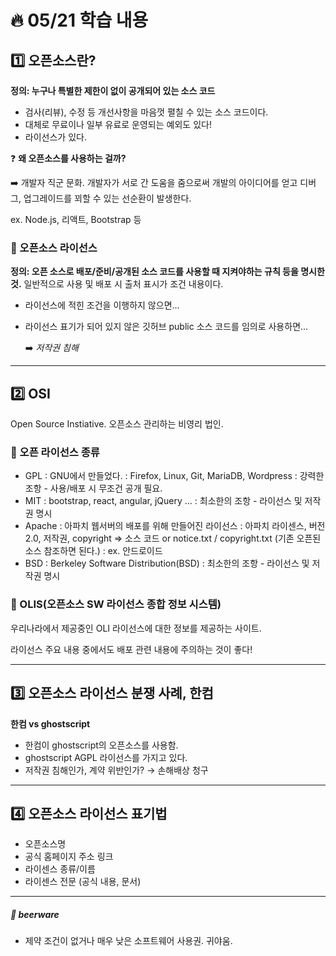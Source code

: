 # :fire: 05/21 학습 내용

## :one: 오픈소스란?

**정의: 누구나 특별한 제한이 없이 공개되어 있는 소스 코드**

- 검사(리뷰), 수정 등 개선사항을 마음껏 펼칠 수 있는 소스 코드이다.
- 대체로 무료이나 일부 유료로 운영되는 예외도 있다!
- 라이선스가 있다.

❓ **왜 오픈소스를 사용하는 걸까?**

➡️ 개발자 직군 문화. 개발자가 서로 간 도움을 줌으로써 개발의 아이디어를 얻고 디버그, 업그레이드를 꾀할 수 있는 선순환이 발생한다.

ex. Node.js, 리액트, Bootstrap 등

### :memo: 오픈소스 라이선스

**정의: 오픈 소스로 배포/준비/공개된 소스 코드를 사용할 때 지켜야하는 규칙 등을 명시한 것.** 일반적으로 사용 및 배포 시 출처 표시가 조건 내용이다.

- 라이선스에 적힌 조건을 이행하지 않으면...
- 라이선스 표기가 되어 있지 않은 깃허브 public 소스 코드를 임의로 사용하면...

  ➡️ _저작권 침해_

---

## :two: OSI

Open Source Instiative. 오픈소스 관리하는 비영리 법인.

### :memo: 오픈 라이선스 종류
- GPL
  : GNU에서 만들었다.
  : Firefox, Linux, Git, MariaDB, Wordpress
  : 강력한 조항 - 사용/배포 시 무조건 공개 필요.
- MIT
  : bootstrap, react, angular, jQuery ...
  : 최소한의 조항 - 라이선스 및 저작권 명시 
- Apache
  : 아파치 웹서버의 배포를 위해 만들어진 라이선스
  : 아파치 라이센스, 버전 2.0, 저작권, copyright => 소스 코드 or notice.txt / copyright.txt (기존 오픈된 소스 참조하면 된다.)
  : ex. 안드로이드
- BSD
  : Berkeley Software Distribution(BSD)
  : 최소한의 조항 - 라이선스 및 저작권 명시 

### :memo: OLIS(오픈소스 SW 라이선스 종합 정보 시스템) 

우리나라에서 제공중인 OLI 라이선스에 대한 정보를 제공하는 사이트. 

라이선스 주요 내용 중에서도 배포 관련 내용에 주의하는 것이 좋다!

---

## :three: 오픈소스 라이선스 분쟁 사례, 한컴

**한컴 vs ghostscript**

- 한컴이 ghostscript의 오픈소스를 사용함.
- ghostscript AGPL 라이선스를 가지고 있다.
- 저작권 침해인가, 계약 위반인가? → 손해배상 청구

---

## :four: 오픈소스 라이선스 표기법

- 오픈소스명
- 공식 홈페이지 주소 링크
- 라이센스 종류/이름
- 라이센스 전문 (공식 내용, 문서)

---

##### 🍪 beerware

- 제약 조건이 없거나 매우 낮은 소프트웨어 사용권. 귀야움.
